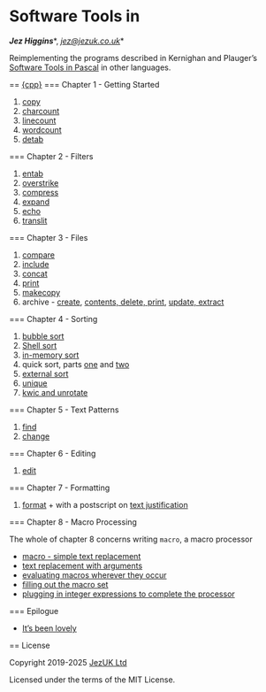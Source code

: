 # Software Tools in <X>
***Jez Higgins****, *jez@jezuk.co.uk**

Reimplementing the programs described in Kernighan and Plauger’s
[Software Tools in Pascal](https://archive.org/details/softwaretoolsinp00kern)
in other languages. 

== [{cpp}](https://www.jezuk.co.uk/tags/software-tools-in-c++.html)
=== Chapter 1 - Getting Started

1. [copy](https://www.jezuk.co.uk/blog/2019/08/sticpp-copy.html)
2. [charcount](https://www.jezuk.co.uk/blog/2019/08/sticpp-charcount.html)
3. [linecount](https://www.jezuk.co.uk/blog/2019/08/sticpp-linecount.html)
4. [wordcount](https://www.jezuk.co.uk/blog/2019/08/sticpp-wordcount.html)
5. [detab](https://www.jezuk.co.uk/blog/2019/09/sticpp-detab.html)

=== Chapter 2 - Filters

1. [entab](https://www.jezuk.co.uk/blog/2019/10/sticpp-entab.html)
2. [overstrike](https://www.jezuk.co.uk/blog/2019/10/sticpp-overstrike.html)
3. [compress](https://www.jezuk.co.uk/blog/2019/11/sticpp-compress.html)
4. [expand](https://www.jezuk.co.uk/blog/2019/11/sticpp-expand.html)
5. [echo](https://www.jezuk.co.uk/blog/2019/11/sticpp-echo.html)
6. [translit](https://www.jezuk.co.uk/blog/2019/11/sticpp-translit.html)

=== Chapter 3 - Files

1. [compare](https://www.jezuk.co.uk/blog/2020/02/sticpp-compare.html)
2. [include](https://www.jezuk.co.uk/blog/2020/04/sticpp-include.html)
3. [concat](https://www.jezuk.co.uk/blog/2020/04/sticpp-concat.html)
4. [print](https://www.jezuk.co.uk/blog/2020/04/sticpp-print.html)
5. [makecopy](https://www.jezuk.co.uk/blog/2020/06/sticpp-makecopy.html)
6. archive - [create](https://www.jezuk.co.uk/blog/2020/07/sticpp-archive-create.html),
[contents, delete, print](https://www.jezuk.co.uk/blog/2020/08/sticpp-archive-contents-print-delete.html),
[update, extract](https://www.jezuk.co.uk/blog/2020/08/sticpp-archive-update-extract.html)

=== Chapter 4 - Sorting

1. [bubble sort](https://www.jezuk.co.uk/blog/2020/09/sticpp-bubble-sort.html)
2. [Shell sort](https://www.jezuk.co.uk/blog/2020/11/sticpp-shell-sort.html)
3. [in-memory sort](https://www.jezuk.co.uk/blog/2020/12/sticpp-in-memory-text-sort.html)
4. quick sort, parts [one](https://www.jezuk.co.uk/blog/2020/12/sticpp-quick-sort.html)
and [two](https://www.jezuk.co.uk/blog/2020/12/sticpp-more-quick-sort.html)
5. [external sort](https://www.jezuk.co.uk/blog/2021/03/sticpp-external-text-sort.html)
6. [unique](https://www.jezuk.co.uk/blog/2021/04/sticpp-unique.html)
7. [kwic and unrotate](https://www.jezuk.co.uk/blog/2021/05/sticpp-kwic-unrotate.html)

=== Chapter 5 - Text Patterns

1. [find](https://www.jezuk.co.uk/blog/2021/08/sticpp-find.html)
2. [change](https://www.jezuk.co.uk/blog/2022/01/sticpp-change.html)

=== Chapter 6 - Editing

1. [edit](https://www.jezuk.co.uk/blog/2024/06/ed-ed-hooray.html)

=== Chapter 7 - Formatting

1. [format](https://www.jezuk.co.uk/blog/2024/07/format-a-typesetter-of-my-own.html) +
with a postscript on [text justification](https://www.jezuk.co.uk/blog/2024/08/format-postscript-justification.html)

=== Chapter 8 - Macro Processing

The whole of chapter 8 concerns writing `macro`, a macro processor 

* [macro - simple text replacement](https://www.jezuk.co.uk/blog/2024/10/a-macro-processor-step-one.html)
* [text replacement with arguments](https://www.jezuk.co.uk/blog/2024/12/a-macro-processor-step-two.html)
* [evaluating macros wherever they occur](https://www.jezuk.co.uk/blog/2025/02/a-macro-processor-step-three.html)
* [filling out the macro set](https://www.jezuk.co.uk/blog/2025/02/a-macro-processor-step-three-b.html)
* [plugging in integer expressions to complete the processor](https://www.jezuk.co.uk/blog/2025/05/a-macro-processor-step-three-c.html)

=== Epilogue

* [It’s been lovely](https://www.jezuk.co.uk/blog/2025/06/sticpp-epilogue.html)

== License

Copyright 2019-2025 [JezUK Ltd](http://www.jezuk.co.uk/)

Licensed under the terms of the MIT License.
